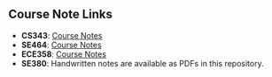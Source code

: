 ## Course Note Links

- **CS343**: [Course Notes](https://shell-soldier-30f.notion.site/CS343-Course-Notes-b0f637e036334538bcd62e3be11cd9d8?pvs=4)
- **SE464**: [Course Notes](https://shell-soldier-30f.notion.site/SE464-Course-Notes-4d96e8cfbdc84d62b7710705a16b0de1?pvs=4)
- **ECE358**: [Course Notes](https://shell-soldier-30f.notion.site/ECE358-Course-Notes-059d3e8118bc455baf11f9c9f2b37bab?pvs=4)
- **SE380**: Handwritten notes are available as PDFs in this repository.